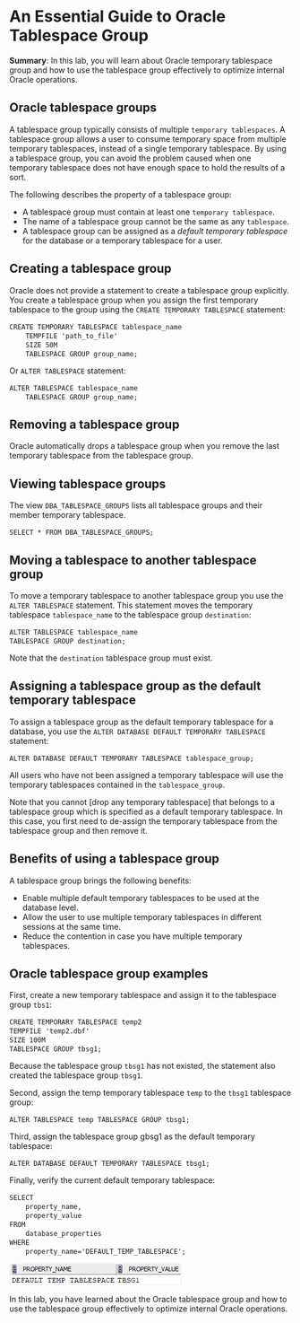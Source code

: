 # An Essential Guide to Oracle Tablespace Group

**Summary**: In this lab, you will learn about Oracle temporary tablespace group and how to use the tablespace group effectively to optimize internal Oracle operations.

Oracle tablespace groups
------------------------

A tablespace group typically consists of multiple `temporary tablespaces`. A tablespace group allows a user to consume temporary space from multiple temporary tablespaces, instead of a single temporary tablespace. By using a tablespace group, you can avoid the problem caused when one temporary tablespace does not have enough space to hold the results of a sort.

The following describes the property of a tablespace group:

*   A tablespace group must contain at least one `temporary tablespace`.
*   The name of a tablespace group cannot be the same as any `tablespace`.
*   A tablespace group can be assigned as a _default temporary tablespace_ for the database or a temporary tablespace for a user.

Creating a tablespace group
---------------------------

Oracle does not provide a statement to create a tablespace group explicitly. You create a tablespace group when you assign the first temporary tablespace to the group using the `CREATE TEMPORARY TABLESPACE` statement:

```
CREATE TEMPORARY TABLESPACE tablespace_name 
    TEMPFILE 'path_to_file'
    SIZE 50M
    TABLESPACE GROUP group_name;

```


Or `ALTER TABLESPACE` statement:

```
ALTER TABLESPACE tablespace_name 
    TABLESPACE GROUP group_name;
```


Removing a tablespace group
---------------------------

Oracle automatically drops a tablespace group when you remove the last temporary tablespace from the tablespace group.

Viewing tablespace groups
-------------------------

The view `DBA_TABLESPACE_GROUPS` lists all tablespace groups and their member temporary tablespace.

```
SELECT * FROM DBA_TABLESPACE_GROUPS;

```


Moving a tablespace to another tablespace group
-----------------------------------------------

To move a temporary tablespace to another tablespace group you use the `ALTER TABLESPACE` statement. This statement moves the temporary tablespace `tablespace_name` to the tablespace group `destination`:

```
ALTER TABLESPACE tablespace_name
TABLESPACE GROUP destination;
```


Note that the `destination` tablespace group must exist.

Assigning a tablespace group as the default temporary tablespace
----------------------------------------------------------------

To assign a tablespace group as the default temporary tablespace for a database, you use the `ALTER DATABASE DEFAULT TEMPORARY TABLESPACE` statement:

```
ALTER DATABASE DEFAULT TEMPORARY TABLESPACE tablespace_group;
```


All users who have not been assigned a temporary tablespace will use the temporary tablespaces contained in the `tablespace_group`.

Note that you cannot [drop any temporary tablespace] that belongs to a tablespace group which is specified as a default temporary tablespace. In this case, you first need to de-assign the temporary tablespace from the tablespace group and then remove it.

Benefits of using a tablespace group
------------------------------------

A tablespace group brings the following benefits:

*   Enable multiple default temporary tablespaces to be used at the database level.
*   Allow the user to use multiple temporary tablespaces in different sessions at the same time.
*   Reduce the contention in case you have multiple temporary tablespaces.

Oracle tablespace group examples
--------------------------------

First, create a new temporary tablespace and assign it to the tablespace group `tbs1`:

```
CREATE TEMPORARY TABLESPACE temp2 
TEMPFILE 'temp2.dbf' 
SIZE 100M 
TABLESPACE GROUP tbsg1;
```


Because the tablespace group `tbsg1` has not existed, the statement also created the tablespace group `tbsg1`.

Second, assign the temp temporary tablespace `temp` to the `tbsg1` tablespace group:

```
ALTER TABLESPACE temp TABLESPACE GROUP tbsg1;
```


Third, assign the tablespace group gbsg1 as the default temporary tablespace:

```
ALTER DATABASE DEFAULT TEMPORARY TABLESPACE tbsg1;
```


Finally, verify the current default temporary tablespace:

```
SELECT 
    property_name, 
    property_value 
FROM 
    database_properties 
WHERE 
    property_name='DEFAULT_TEMP_TABLESPACE';
```


![oracle tablespace group - default temporary tablespace](./images/oracle-tablespace-group-default-temporary-tablespace.png)

In this lab, you have learned about the Oracle tablespace group and how to use the tablespace group effectively to optimize internal Oracle operations.
